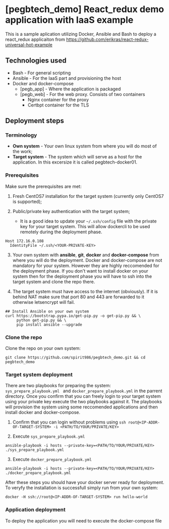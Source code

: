 # [pegbtech_demo] React_redux demo application with IaaS example

This is a sample aplication utilizing Docker, Ansible and Bash to deploy a react_redux applicaiton from https://github.com/erikras/react-redux-universal-hot-example

## Technologies used
* Bash - For general scripting
* Ansible - For the IaaS part and provisioning the host 
* Docker and docker-compose
  * [pegb_app] - Where the application is packaged
  * [pegb_web] - For the web proxy. Consists of two containers
    * Nginx container for the proxy
    * Certbpt container for the TLS

## Deployment steps

### Terminology
* **Own system** - Your own linux system from where you will do most of the work;
* **Target system** - The system which will serve as a host for the application. In this excersize it is called pegbtech-docker01.

### Prerequisites
Make sure the prerequisites are met:
1. Fresh CentOS7 installation for the target system (currently only CentOS7 is supported);

2. Public/private key authentication with the target system;
   * It is a good idea to update your `~/.ssh/config` file with the private key for your target system. This will allow dockercli to be used remotely during the deployment phase.
```
Host 172.16.0.108
  IdentityFile ~/.ssh/<YOUR-PRIVATE-KEY>
```

3. Your own system with **ansible**, **git**, **docker** and **docker-compose** from where you will do the deployment. Docker and docker-compose are not mandatory for your system. However they are highly reccomended for the deployment phase. If you don't want to install docker on your system then for the deployment phase you will have to ssh into the target system and clone the repo there.

4. The target system must have access to the internet (obviously). If it is behind NAT make sure that port 80 and 443 are forwarded to it otherwise letsencrypt will fail.
```
## Install Ansible on your own system
curl https://bootstrap.pypa.io/get-pip.py -o get-pip.py && \
     python get-pip.py && \
	 pip install ansible --upgrade
```

### Clone the repo
Clone the repo on your own system:
```
git clone https://github.com/spirit986/pegbtech_demo.git && cd pegbtech_demo
```

### Target system deployment
There are two playbooks for preparing the system: `sys_prepare_playbook.yml ` and `docker_prepare_playbook.yml` in the parrent directory. Once you confirm that you can freely login to your target system using your private key execute the two playbooks against it. The playbooks will provision the system using some reccomended applications and then install docker and docker-compose.

1. Confirm that you can login without problems using `ssh root@<IP-ADDR-OF-TARGET-SYSTEM> -i <PATH/TO/YOUR/PRIVATE/KEY>`

2. Execute `sys_prepare_playbook.yml`
```
ansible-playbook -i hosts --private-key=<PATH/TO/YOUR/PRIVATE/KEY> ./sys_prepare_playbook.yml
```
3. Execute `docker_prepare_playbook.yml `
```
ansible-playbook -i hosts --private-key=<PATH/TO/YOUR/PRIVATE/KEY> ./docker_prepare_playbook.yml 
```
After these steps you should have your docker server ready for deployment. To veryfy the installation is successfull simply run from your own system:
```
docker -H ssh://root@<IP-ADDR-OF-TARGET-SYSTEM> run hello-world
```

### Application deployment
To deploy the application you will need to execute the docker-compose file
